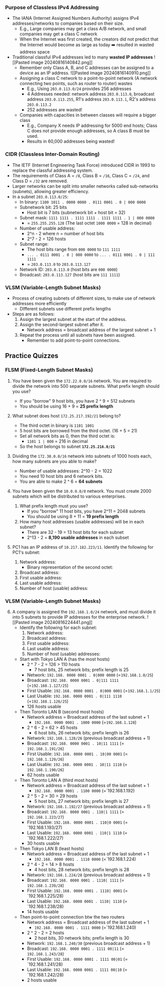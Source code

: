 ### Purpose of Classless IPv4 Addressing
- The IANA (Internet Assigned Numbers Authority) assigns IPv4 addresses/networks to companies based on their size.
	- E.g., Large companies may get a class A/B network, and small companies may get a class C network
	- When the Internet was first created, the creators did not predict that the Internet would become as large as today ➡️ resulted in wasted address space 
- Traditional classful IPv4 addresses led to many **wasted IP addresses**
	![[Pasted image 20240816140842.png]]
	- Remember only Class A, B, and C addresses can be assigned to a device as an IP address.
	![[Pasted image 20240816140910.png]]
	- Assigning a class C network to a point-to-point network (A network connecting two points, such as router to router) wastes
		- E.g., Using `203.0.113.0/24` provides 256 addresses 
		- 4 Addresses needed: network address `203.0.113.0`, broadcast address `203.0.113.255`, R1's address `203.0.113.1`, R2's address `203.0.113.2`
		- 252 addresses are wasted!
	- Companies with capacities in between classes will require a bigger class 
		- E.g., Company X needs IP addressing for 5000 end hosts; Class C does not provide enough addresses, so A class B must be used.
		- Results in 60,000 addresses being wasted!
### CIDR (Classless Inter-Domain Routing)
- The IETF (Internet Engineering Task Force) introduced CIDR in 1993 to replace the classful addressing system.
- The requirements of Class A = `/8`, Class B = `/16`, Class C = `/24`, and Class D = `/32` are removed.
- Larger networks can be split into smaller networks called sub-networks (subnets), allowing greater efficiency.
- In a subnet `203.0.113.0/25`:
	- In binary: `1100 1011 . 0000 0000 . 0111 0001 . 0 | 000 0000`
	- Subnetwork bit: 25 bits
		- Host bit is 7 bits (subnetwork bit + host bit = 32)
	- Subnet mask: `1111 1111 . 1111 1111 . 1111 1111 . 1 | 000 0000`
		- = `255.255.255.128` (The last octet `1000 0000` = 128 in decimal)
	- Number of usable address:
		- 2^n - 2 where n = number of host bits
		-  2^7 - 2 = 126 hosts
	- Subnet range:
		- The host bits range from `000 0000` to `111 1111`
		- `... . 0111 0001 . 0 | 000 0000` to `... . 0111 0001 . 0 | 111 1111`
		- = `203.0.113.0` to `203.0.113.127`
	- Network ID: `203.0.113.0` (host bits are `000 0000`)
	- Broadcast: `203.0.113.127` (host bits are `111 1111`)
### VLSM (Variable-Length Subnet Masks)
- Process of creating subnets of different sizes, to make use of network addresses more efficiently
	- DIfferent subnets use different prefix lengths
- Steps are as follows:
	1. Assign the largest subnet at the start of the address.
	2. Assign the second-largest subnet after it.
		-  Network address = broadcast address of the largest subnet + 1
	3. Repeat the process until all subnets have been assigned.
		- Remember to add point-to-point connections.
## Practice Quizzes
### FLSM (Fixed-Length Subnet Masks)
1. You have been given the `172.22.0.0/16` network. You are required to divide the network into 500 separate subnets. What prefix length should you use?
	- If you "borrow" 9 host bits, you have 2 ^ 9 = 512 subnets
	- You should be using 16 + 9 = **25 prefix length**
	
2. What subnet does host `172.25.217.192/21` belong to?
	- The third octet in binary is `1101 1001`
	- 5 host bits are borrowed from the third octet. (16 + 5 = 21)
	- Set all network bits as 0, then the third octet is:
		- `1101 1 | 000` = 216 in decimal
	- So the host belongs to subnet **`172.25.216.0/21`**
	
3. Dividing the `172.30.0.0/16` network into subnets of 1000 hosts each, how many subnets are you able to make?
	- Number of usable addresses: 2^10 - 2 = 1022
	- You need 10 host bits and 6 network bits.
	- You are able to make 2 ^ 6 = **64 subnets**

4. You have been given the `10.0.0.0/8` network. You must create 2000 subnets which will be distributed to  various enterprises.
	1. What prefix length must you use?
		- If you "borrow" 11 host bits, you have 2^11 = 2048 subnets
		- You should be using 8 + 11 = **19 prefix length**
	2. How many host addresses (usable addresses) will be in each subnet?
		- There are 32 - 19 = 13 host bits for each subnet
		- 2^13 - 2 = **8,190 usable addresses** in each subset

5. PC1 has an IP address of `10.217.182.223/11`. Identify the following for PC1's subnet:
	1. Network address:
		- Binary representation of the second octet:  
	2. Broadcast address:
	3. First usable address:
	4. Last usable address:
	5. Number of host (usable) address:
### VLSM (Variable-Length Subnet Masks)
6. A company is assigned the `192.168.1.0/24` network, and must divide it into 5 subnets to provide IP addresses for the enterprise network.  ![[Pasted image 20240816224441.png]]
	- Identify the following for each subnet:
		1. Network address:
		2. Broadcast address:
		3. First usable address:
		4. Last usable address:
		5. Number of host (usable) addresses:
	- Start with Tokyo LAN A (has the most hosts)
		- 2 ^ 7 - 2 = 126 > 110 hosts
			- 7 host bits, 25 network bits; prefix length is 25
		- Network: `192.168. 0000 0001 . 0|000 0000` (=`192.168.1.0/25`)
		- Broadcast: `192.168. 0000 0001 . 0|111 1111` (=`192.168.1.127/25`)
		- First Usable: `192.168. 0000 0001 . 0|000 0001` (=`192.168.1.1/25`)
		- Last Usable: `192.168. 0000 0001 . 0|111 1110` (=`192.168.1.126/25`)
		- 126 hosts usable
	- Then Toronto LAN B (second most hosts)
		- Network address = Broadcast address of the last subnet + 1
			- `192.168. 0000 0001 . 1000 0000` (=`192.168.1.128`)
		- 2 ^ 6 - 2 = 62 > 45 hosts
			- 6 host bits, 26 network bits; prefix length is 26
		- Network: `192.168.1.128/26` (previous broadcast address + 1)
		- Broadcast: `192.168. 0000 0001 . 10|11 1111` (= `192.168.1.191/26`)
		- First Usable: `192.168. 0000 0001 . 10|00 0001` (= `192.168.1.129/26`)
		- Last Usable: `192.168. 0000 0001 . 10|11 1110` (= `192.168.1.190/26`)
		- 62 hosts usable
	- Then Toronto LAN A (third most hosts)
		- Network address = Broadcast address of the last subnet + 1
			- `192.168. 0000 0001 . 1100 0000` (=`192.168.1.192)
		- 2 ^ 5 - 2 = 30 > 29 hosts
			- 5 host bits, 27 network bits; prefix length is 27
		- Network: `192.168.1.192/27` (previous broadcast address + 1)
		- Broadcast: `192.168. 0000 0001 . 110|1 1111` (= `192.168.1.223/27`)
		- First Usable: `192.168. 0000 0001 . 110|0 0001` (= `192.168.1.193/27)
		- Last Usable: `192.168. 0000 0001 . 110|1 1110` (= `192.168.1.222/27)
		- 30 hosts usable
	- Then Tokyo LAN B (least hosts)
		- Network address = Broadcast address of the last subnet + 1
			- `192.168. 0000 0001 . 1110 0000` (=`192.168.1.224)
		- 2 ^ 4 - 2 = 14 > 8 hosts
			- 4 host bits, 28 network bits; prefix length is 28
		- Network: `192.168.1.224/28` (previous broadcast address + 1)
		- Broadcast: `192.168. 0000 0001 . 1110| 1111` (= `192.168.1.239/28`)
		- First Usable: `192.168. 0000 0001 . 1110| 0001` (= `192.168.1.225/28)
		- Last Usable: `192.168. 0000 0001 . 1110| 1110` (= `192.168.1.238/28)
		- 14 hosts usable
	- Then point-to-point connection btw the two routers
		- Network address = Broadcast address of the last subnet + 1
			- `192.168. 0000 0001 . 1111 0000` (=`192.168.1.240)
		- 2 ^ 2 - 2 = 2 hosts
			- 2 host bits, 30 network bits; prefix length is 30
		- Network: `192.168.1.240/30` (previous broadcast address + 1)
		- Broadcast: `192.168. 0000 0001 . 1111 00|11` (= `192.168.1.243/28`)
		- First Usable: `192.168. 0000 0001 . 1111 00|01` (= `192.168.1.241/28)
		- Last Usable: `192.168. 0000 0001 . 1111 00|10` (= `192.168.1.242/28)
		- 2 hosts usable